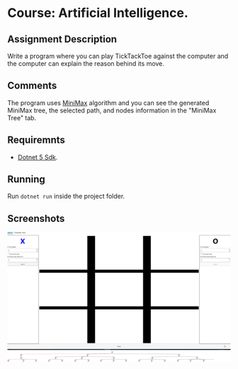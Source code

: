 # Course:  Artificial Intelligence.

## Assignment Description
Write a program where you can play TickTackToe against the computer and the computer can explain the reason behind its move.

## Comments
The program uses [MiniMax](https://en.wikipedia.org/wiki/Minimax) algorithm and you can see the generated MiniMax tree, the selected path, and nodes information in the "MiniMax Tree" tab.

## Requiremnts
- [Dotnet 5 Sdk](https://dotnet.microsoft.com/download/dotnet/5.0).

## Running
Run `dotnet run` inside the project folder.

## Screenshots
![Show case](https://github.com/Abdallah-Darwish/UniversityProjects/raw/main/AITickTackToe/Screenshots/ShowCase.gif)
![Decision tree](https://github.com/Abdallah-Darwish/UniversityProjects/raw/main/AITickTackToe/Screenshots/DecisionTree.png)
